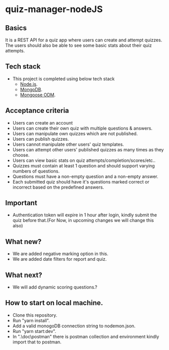 # quiz-manager-nodeJS

## Basics
It is a REST API for a quiz app where users can create and attempt quizzes. The users should also be able to see some basic stats about their quiz attempts.

## Tech stack
  - This project is completed using below tech stack
    - [Node.js](https://nodejs.org).
    - [MongoDB](https://www.mongodb.com/).
    - [Mongoose ODM](https://mongoosejs.com).

## Acceptance criteria
  - Users can create an account
  - Users can create their own quiz with multiple questions & answers.
  - Users can manipulate own quizzes which are not published.
  - Users can publish quizzes. 
  - Users cannot manipulate other users' quiz templates.
  - Users can attempt other users' published quizzes as many times as they choose.
  - Users can view basic stats on quiz attempts/completion/scores/etc..
  - Quizzes must contain at least 1 question and should support varying numbers of questions.
  - Questions must have a non-empty question and a non-empty answer.
  - Each submitted quiz should have it's questions marked correct or incorrect based on the predefined answers.
  
## Important
  - Authentication token will expire in 1 hour after login, kindly submit the quiz before that.(For Now, in upcoming changes we will change this also)

## What new?
- We are added negative marking option in this.
- We are added date filters for report and quiz.


## What next?
- We will add dynamic scoring questions.?


## How to start on local machine.
- Clone this repository.
- Run "yarn install".
- Add a valid monogoDB connection string to nodemon.json.
- Run "yarn start:dev".
- In ".\doc\postman" there is postman collection and environment kindly import that to postman.

